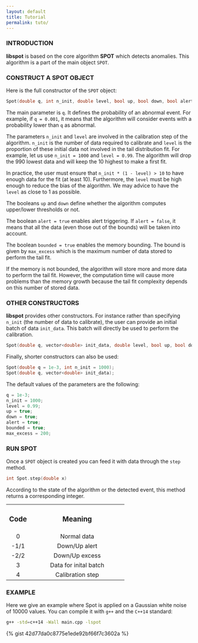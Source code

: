 ```yaml
---
layout: default
title: Tutorial
permalink: tuto/
---
```


<a name="intro"></a>
<a name="buildspot"></a>
### INTRODUCTION
**libspot** is based on the core algorithm **SPOT** which detects anomalies. This algorithm is a part of the main object `SPOT`.

### CONSTRUCT A SPOT OBJECT

Here is the full constructor of the `SPOT` object:

```c++
Spot(double q, int n_init, double level, bool up, bool down, bool alert, bool bounded, int max_excess);
```

The main parameter is <code>q</code>. It defines the probability of an abnormal event. For example, if `q = 0.001`, it means that the algorithm will consider events with a probability lower than `q` as abnormal.

The parameters `n_init` and `level` are involved in the calibration step of the algorithm. `n_init` is the number of data required to calibrate and `level` is the proportion of these initial data not involved in the tail distribution fit. For example, let us use `n_init = 1000` and `level = 0.99`. The algorithm will drop the 990 lowest data and will keep the 10 highest to make a first fit. 

<div class="alert">
In practice, the user must ensure that <code>n_init * (1 - level) > 10</code> to have enough data for the fit (at least 10). Furthermore, the <code>level</code> must be high enough to reduce the bias of the algorithm. We may advice to have the <code>level</code> as close to 1 as possible.
</div>

The booleans `up` and `down` define whether the algorithm computes upper/lower thresholds or not.

The boolean `alert = true` enables alert triggering. If `alert = false`, it means that all the data (even those out of the bounds) will be taken into account.

The boolean `bounded = true` enables the memory bounding. The bound is given by `max_excess` which is the maximum number of data stored to perform the tail fit.
<a name="buildotherspot"></a>
<div class="alert">
If the memory is not bounded, the algorithm will store more and more data to perform the tail fit. However, the computation time will cause more problems than the memory growth because the tail fit complexity depends on this number of stored data.
</div>


### OTHER CONSTRUCTORS
**libspot** provides other constructors. For instance rather than specifying `n_init` (the number of data to calibrate), the user can provide an initial batch of data `init_data`. This batch will directly be used to perform the calibration.

```c++
Spot(double q, vector<double> init_data, double level, bool up, bool down, bool alert, bool bounded, int max_excess);
```
Finally, shorter constructors can also be used:
```c++
Spot(double q = 1e-3, int n_init = 1000);
Spot(double q, vector<double> init_data);
```


The default values of the parameters are the following:
<a name="runspot"></a>
```c++
q = 1e-3;
n_init = 1000;
level = 0.99;
up = true;
down = true;
alert = true;
bounded = true;
max_excess = 200;
```

### RUN SPOT

Once a `SPOT` object is created you can feed it with data through the `step` method.
```c++
int Spot.step(double x)
```
According to the state of the algorithm or the detected event, this method returns a corresponding integer.
<center>
<table align="center" width="40%" style="margin: auto auto;">
   <TR ALIGN="CENTER">
		<TD width="20%"><h3>Code</h3></TD>
		<TD width="80%"><h3>Meaning</h3></TD>
   </TR>
   <TR ALIGN="CENTER">
		<TD width="20%">0</TD>
		<TD width="80%">Normal data</TD>
   </TR>
   <TR ALIGN="CENTER">
		<TD width="20%">-1/1</TD>
		<TD width="80%">Down/Up alert</TD>
   </TR>
   <TR ALIGN="CENTER">
		<TD width="20%">-2/2</TD>
		<TD width="80%">Down/Up excess</TD>
   </TR>
   <TR ALIGN="CENTER">
		<TD width="20%">3</TD>
		<TD width="80%">Data for inital batch</TD>
   </TR>
   <TR ALIGN="CENTER">
		<TD width="20%">4</TD>
		<TD width="80%">Calibration step</TD>
   </TR>
</table>
</center>

<a name="example"></a>
### EXAMPLE

Here we give an example where Spot is applied on a Gaussian white noise of 10000 values. You can compile it with `g++` and the `C++14` standard:
```bash
g++ -std=c++14 -Wall main.cpp -lspot
```

{% gist 42d77da0c8775e1ede92bf66f7c3602a %}


